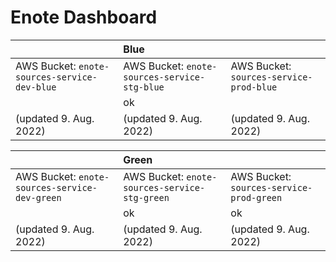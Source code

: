 # Enote Dashboard

|| **Blue** ||
|:----------------------------------------------|:----------------------------------------------|:------------------------------------------|
| AWS Bucket: `enote-sources-service-dev-blue` | AWS Bucket: `enote-sources-service-stg-blue` | AWS Bucket: `sources-service-prod-blue`  |
| <span class="inactive" /> | ok | <span class="fallback" /> |
| (updated 9. Aug. 2022) | (updated 9. Aug. 2022) | (updated 9. Aug. 2022) |

|| **Green** ||
|:-------------|:------------------|:------|
| AWS Bucket: `enote-sources-service-dev-green` | AWS Bucket: `enote-sources-service-stg-green` | AWS Bucket: `sources-service-prod-green`  |
| <span class="active" /> | ok | ok |
| (updated 9. Aug. 2022) | (updated 9. Aug. 2022) | (updated 9. Aug. 2022) |
